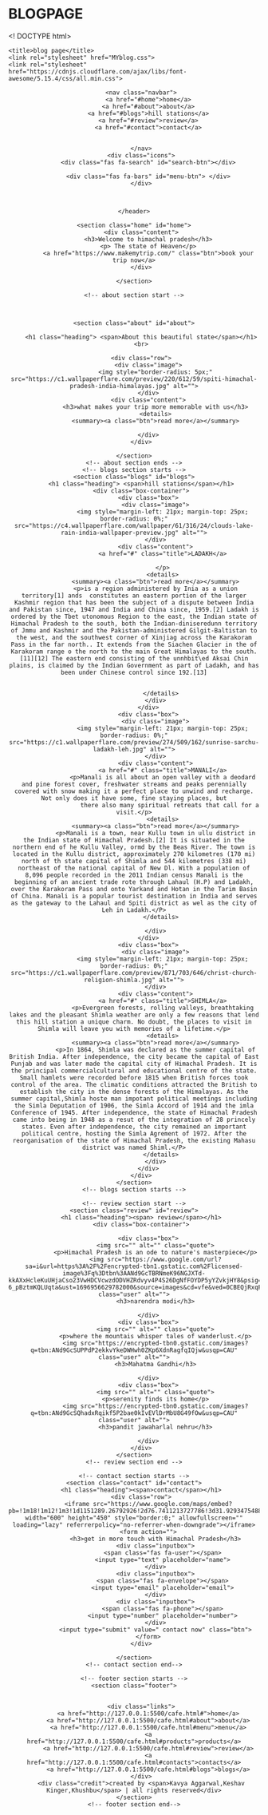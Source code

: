 # BLOGPAGE
<!
DOCTYPE html>
<html lang="en">

<head>
    
    <title>blog page</title>
    <link rel="stylesheet" href="MYblog.css">
    <link rel="stylesheet" href="https://cdnjs.cloudflare.com/ajax/libs/font-awesome/5.15.4/css/all.min.css">
</head>

<body id="body">
    <header class="header">


        <nav class="navbar">
            <a href="#home">home</a>
            <a href="#about">about</a>
            <a href="#blogs">hill stations</a>
            <a href="#review">review</a>
            <a href="#contact">contact</a>


        </nav>
        <div class="icons">
            <div class="fas fa-search" id="search-btn"></div>

            <div class="fas fa-bars" id="menu-btn"> </div>
        </div>



    </header>

    <section class="home" id="home">
        <div class="content">
            <h3>Welcome to himachal pradesh</h3>
            <p> The state of Heaven</p>
            <a href="https://www.makemytrip.com/" class="btn">book your trip now</a>
        </div>

    </section>

    <!-- about section start -->



    <section class="about" id="about">

        <h1 class="heading"> <span>About this beautiful state</span></h1>
        <br>

        <div class="row">
            <div class="image">
                <img style="border-radius: 5px;" src="https://c1.wallpaperflare.com/preview/220/612/59/spiti-himachal-pradesh-india-himalayas.jpg" alt="">
            </div>
            <div class="content">
                <h3>what makes your trip more memorable with us</h3>
                <details>
                <summary><a class="btn">read more</a></summary>
  </details>
                
            </div>
        </div>

    </section>
    <!-- about section ends -->
    <!-- blogs section starts -->
    <section class="blogs" id="blogs">
        <h1 class="heading"> <span>hill stations</span></h1>
        <div class="box-container">
            <div class="box">
                <div class="image">
                    <img style="margin-left: 21px; margin-top: 25px; border-radius: 0%;" src="https://c4.wallpaperflare.com/wallpaper/61/316/24/clouds-lake-rain-india-wallpaper-preview.jpg" alt="">
                </div>
                <div class="content">
                    <a href="#" class="title">LADAKH</a>

                    </p>
                    <details>
                <summary><a class="btn">read more</a></summary>
                <p>is a region administered by Inia as a union territory[1] ands  constitutes an eastern portion of the larger Kashmir region that has been the subject of a dispute between India and Pakistan since, 1947 and India and China since, 1959.[2] Ladakh is ordered by the Tbet utonomous Region to the east, the Indian state of Himachal Pradesh to the south, both the Indian-diniseredunn territory of Jmmu and Kashmir and the Pakistan-administered Gilgit-Baltistan to the west, and the southwest corner of Xinjiag across the Karakoram Pass in the far north.. It extends from the Siachen Glacier in the of Karakoram range o the north to the main Great Himalayas to the south.[11][12] The eastern end consisting of the unnhbit\ed Aksai Chin plains, is claimed by the Indian Government as part of Ladakh, and has been under Chinese control since 192.[13]


                   </details>
                </div>
            </div>
            <div class="box">
                <div class="image">
                    <img style="margin-left: 21px; margin-top: 25px; border-radius: 0%;" src="https://c1.wallpaperflare.com/preview/274/509/162/sunrise-sarchu-ladakh-leh.jpg" alt="">
                </div>
                <div class="content">
                    <a href="#" class="title">MANALI</a>
                    <p>Manali is all about an open valley with a deodard and pine forest cover, freshwater streams and peaks perennially covered with snow making it a perfect place to unwind and recharge. Not only does it have some, fine staying places, but
                        there also many spiritual retreats that call for a visit.</p>
                    <details>
                <summary><a class="btn">read more</a></summary>
                <p>Manali is a town, near Kullu town in ullu district in the Indian state of Himachal Pradesh.[2] It is situated in the northern end of he Kullu Valley, ormd by the Beas River. The town is located in the Kullu district, approximately 270 kilometres (170 mi) north of th state capital of Shimla and 544 kilometres (338 mi) northeast of the national capital of New Dl. With a population of 8,096 people recorded in the 2011 Indian census Manali is the beginning of an ancient trade rote through Lahaul (H.P) and Ladakh, over the Karakoram Pass and onto Yarkand and Hotan in the Tarim Basin of China. Manali is a popular tourist destination in India and serves as the gateway to the Lahaul and Spiti district as wel as the city of Leh in Ladakh.</P>
                   </details>
 
                </div>
            </div>
            <div class="box">
                <div class="image">
                    <img style="margin-left: 21px; margin-top: 25px; border-radius: 0%;"  src="https://c1.wallpaperflare.com/preview/871/703/646/christ-church-religion-shimla.jpg" alt="">
                </div>
                <div class="content">
                    <a href="#" class="title">SHIMLA</a>
                    <p>Evergreen forests, rolling valleys, breathtaking lakes and the pleasant Shimla weather are only a few reasons that lend this hill station a unique charm. No doubt, the places to visit in Shimla will leave you with memories of a lifetime.</p>
                    <details>
                <summary><a class="btn">read more</a></summary>
                <p>In 1864, Shimla was declared as the summer capital of British India. After independence, the city became the capital of East Punjab and was later made the capital city of Himachal Pradesh. It is the principal commercialcultural and educational centre of the state. Small hamlets were recorded before 1815 when British forces took control of the area. The climatic conditions attracted the British to establish the city in the dense forests of the Himalayas. As the summer capital,Shimla hoste man impotant political meetings including the Simla Deputation of 1906, the Simla Accord of 1914 and the imla Conference of 1945. After independence, the state of Himachal Pradesh came into being in 1948 as a resut of the integration of 28 princely states. Even after independence, the city remained an important political centre, hosting the Simla Agrement of 1972. After the reorganisation of the state of Himachal Pradesh, the existing Mahasu district was named Shiml.</P>
                   </details>
                </div>
            </div>
        </div>
    </section>
    <!-- blogs section starts -->

    <!-- review section start -->
    <section class="review" id="review">
        <h1 class="heading"><span> review</span></h1>
        <div class="box-container">

            <div class="box">
                <img src="" alt="" class="quote">
                <p>Himachal Pradesh is an ode to nature's masterpiece</p>
                <img src="https://www.google.com/url?sa=i&url=https%3A%2F%2Fencrypted-tbn1.gstatic.com%2Flicensed-image%3Fq%3Dtbn%3AANd9GcTBRNmeK96NGJXTd-kkAXxHcleKuUHjaCso23VwHDCVcwzdODVHZRdvyv4P4S26DgNfFOYDP5yYZvkjHY8&psig=AOvVaw1JfR3SZ-6_pBztmKQLUqta&ust=1696956629782000&source=images&cd=vfe&ved=0CBEQjRxqFwoTCNjig4a26YEDFQAAAAAdAAAAABAK" class="user" alt="">
                <h3>narendra modi</h3>
                
            </div>
            <div class="box">
                <img src="" alt="" class="quote">
                <p>where the mountais whisper tales of wanderlust.</p>
                <img src="https://encrypted-tbn0.gstatic.com/images?q=tbn:ANd9GcSUPPdP2ekkvYkeDWHwh0ZKp6XdnRagfqIQjw&usqp=CAU" class="user" alt="">
                <h3>Mahatma Gandhi</h3>
                
            </div>
            <div class="box">
                <img src="" alt="" class="quote">
                <p>serenity finds its home</p>
                <img src="https://encrypted-tbn0.gstatic.com/images?q=tbn:ANd9GcSQhadxRqikf5P2bae0kIvEVlDrMbU8G49fOw&usqp=CAU" class="user" alt="">
                <h3>pandit jawaharlal nehru</h3>
                
            </div>
        </div>
    </section>
    <!-- review section end -->

    <!-- contact section starts -->
    <section class="contact" id="contact">
        <h1 class="heading"><span>contact</span></h1>
        <div class="row">
            <iframe src="https://www.google.com/maps/embed?pb=!1m18!1m12!1m3!1d1151289.26792926!2d76.7411213727786!3d31.929347548810345!2m3!1f0!2f0!3f0!3m2!1i1024!2i768!4f13.1!3m3!1m2!1s0x390453c367f901f7%3A0x7cfe04c5564b7725!2sHimachal%20Pradesh!5e0!3m2!1sen!2sin!4v1696908531193!5m2!1sen!2sin" width="600" height="450" style="border:0;" allowfullscreen="" loading="lazy" referrerpolicy="no-referrer-when-downgrade"></iframe>
            <form action="">
                <h3>get in more touch with Himachal Pradesh</h3>
                <div class="inputbox">
                    <span class="fas fa-user"></span>
                    <input type="text" placeholder="name">
                </div>
                <div class="inputbox">
                    <span class="fas fa-envelope"></span>
                    <input type="email" placeholder="email">
                </div>
                <div class="inputbox">
                    <span class="fas fa-phone"></span>
                    <input type="number" placeholder="number">
                </div>
                <input type="submit" value=" contact now" class="btn">
            </form>
        </div>

    </section>
    <!-- contact section end-->

    <!-- footer section starts -->
    <section class="footer">


        <div class="links">
            <a href="http://127.0.0.1:5500/cafe.html#">home</a>
            <a href="http://127.0.0.1:5500/cafe.html#about">about</a>
            <a href="http://127.0.0.1:5500/cafe.html#menu">menu</a>
            <a href="http://127.0.0.1:5500/cafe.html#products">products</a>
            <a href="http://127.0.0.1:5500/cafe.html#review">review</a>
            <a href="http://127.0.0.1:5500/cafe.html#contacts">contacts</a>
            <a href="http://127.0.0.1:5500/cafe.html#blogs">blogs</a>
        </div>
        <div class="credit">created by <span>Kavya Aggarwal,Keshav Kinger,Khushbu</span> | all rights reserved</div>
    </section>
    <!-- footer section end-->


</body>

</html>
